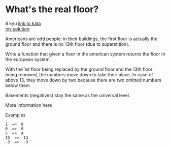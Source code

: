 # What's the real floor?
8 kyu
[link to kata](https://www.codewars.com/kata/574b3b1599d8f897470018f6/train/javascript)
<br>
[my solution](./kata.js)

Americans are odd people: in their buildings, the first floor is actually the ground floor and there is no 13th floor (due to superstition).

Write a function that given a floor in the american system returns the floor in the european system.

With the 1st floor being replaced by the ground floor and the 13th floor being removed, the numbers move down to take their place. In case of above 13, they move down by two because there are two omitted numbers below them.

Basements (negatives) stay the same as the universal level.

More information here

Examples
```
1  =>  0 
0  =>  0
5  =>  4
15  =>  13
-3  =>  -3
```